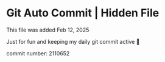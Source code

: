 # Git Auto Commit | Hidden File

This file was added Feb 12, 2025

Just for fun and keeping my daily git commit active 🤪

commit number: 2110652

